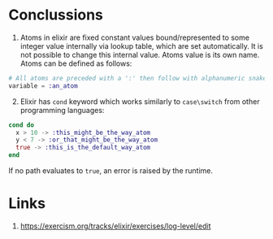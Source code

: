 # Conclussions
1. Atoms in elixir are fixed constant values bound/represented to some integer value internally via lookup table, which are set automatically. It is not possible to change this internal value. Atoms value is its own name. Atoms can be defined as follows:
```elixir
# All atoms are preceded with a ':' then follow with alphanumeric snake-cased characters
variable = :an_atom
```
2. Elixir has `cond` keyword which works similarly to `case\switch` from other
programming languages:
```elixir
cond do
  x > 10 -> :this_might_be_the_way_atom
  y < 7 -> :or_that_might_be_the_way_atom
  true -> :this_is_the_default_way_atom
end
```
If no path evaluates to `true`, an error is raised by the runtime.

# Links
1. https://exercism.org/tracks/elixir/exercises/log-level/edit


